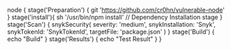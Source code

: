 node {
    stage('Preparation') {
        git 'https://github.com/cr0hn/vulnerable-node'
    }
    stage('install'){
        sh '/usr/bin/npm install' // Dependency Installation stage
    }
    stage('Scan') {
        snykSecurity(
            severity: 'medium',
            snykInstallation: 'Snyk',
            snykTokenId: 'SnykTokenId',
            targetFile: 'package.json'
            )
    }
    stage('Build') {
        echo "Build"
    }
    stage('Results') {
        echo "Test Result"
    }
}
